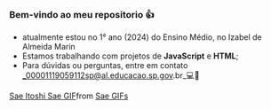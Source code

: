 ### Bem-vindo ao meu repositorio 👍

- atualmente estou no 1° ano (2024) do  Ensino Médio, no Izabel de Almeida Marin
- Estamos trabalhando com projetos de **JavaScript** e **HTML**;
- Para dúvidas ou perguntas, entre em contato _00001119059112sp@al.educacao.sp.gov.br_💻📩

 <div class="tenor-gif-embed" data-postid="962935594415130151" data-share-method="host" data-aspect-ratio="1.33333" data-width="100%"><a href="https://tenor.com/view/sae-itoshi-sae-blue-locc-blue-lock-edit-itoshisaeedit-gif-962935594415130151">Sae Itoshi Sae GIF</a>from <a href="https://tenor.com/search/sae-gifs">Sae GIFs</a></div> <script type="text/javascript" async src="https://tenor.com/embed.js">

